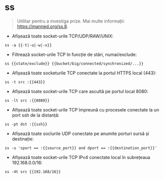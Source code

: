 # ss

> Utilitar pentru a investiga prize.
> Mai multe informații: <https://manned.org/ss.8>.

- Afișează toate socket-urile TCP/UDP/RAW/UNIX:

`ss -a {{-t|-u|-w|-x}}`

- Filtrează socket-urile TCP în funcție de stări, numai/exclude:

`ss {{state/exclude}} {{bucket/big/connected/synchronized/...}}`

- Afișează toate socketurile TCP conectate la portul HTTPS local (443):

`ss -t src :{{443}}`

- Afișează toate socket-urile TCP care ascultă pe portul local 8080:

`ss -lt src :{{8080}}`

- Afișează toate socket-urile TCP împreună cu procesele conectate la un port ssh de la distanță:

`ss -pt dst :{{ssh}}`

- Afișează toate soclurile UDP conectate pe anumite porturi sursă și destinație:

`ss -u 'sport == :{{source_port}} and dport == :{{destination_port}}'`

- Afișează toate socket-urile TCP IPv4 conectate local în subrețeaua 192.168.0.0/16:

`ss -4t src {{192.168/16}}`
